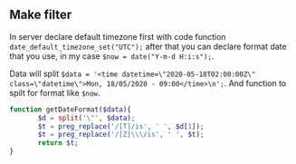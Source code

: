 ## Make filter
In server declare default timezone first with code function `date_default_timezone_set("UTC");` 
after that you can declare format date that you use, in my case `$now = date("Y-m-d H:i:s");`.

Data will split `$data = '<time datetime=\"2020-05-18T02:00:00Z\" class=\"datetime\">Mon, 18/05/2020 - 09:00</time>\n';`.
And function to spilt for format like `$now`.

```php
function getDateFormat($data){
       $d = split('\"', $data);
       $t = preg_replace('/[T]/is', ' ', $d[1]);
       $t = preg_replace('/[Z]\\\/is', ' ', $t);
       return $t;
}
```
